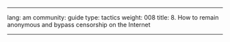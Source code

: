 

---

lang: am
community: guide
type: tactics
weight: 008
title:  8. How to remain anonymous and bypass censorship on the Internet

---

<stub>

